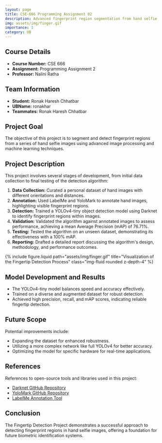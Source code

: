 ```yaml
---
layout: page
title: CSE-666 Programming Assignment 02
description: Advanced fingerprint region segmentation from hand selfie images using image processing and machine learning.
img: assets/img/finger.gif
importance: 1
category: UB
---
```


## Course Details

- **Course Number:** CSE 666
- **Assignment:** Programming Assignment 2
- **Professor:** Nalini Ratha

## Team Information

- **Student:** Ronak Haresh Chhatbar
- **UBName:** ronakhar
- **Teammates:** Ronak Haresh Chhatbar

## Project Goal

The objective of this project is to segment and detect fingerprint regions from a series of hand selfie images using advanced image processing and machine learning techniques.

## Project Description

This project involves several stages of development, from initial data collection to final testing of the detection algorithm:

1. **Data Collection:** Curated a personal dataset of hand images with different orientations and distances.
2. **Annotation:** Used LabelMe and YoloMark to annotate hand images, highlighting visible fingerprint regions.
3. **Detection:** Trained a YOLOv4-tiny object detection model using Darknet to identify fingerprint regions within images.
4. **Validation:** Validated the algorithm against annotated images to assess performance, achieving a mean Average Precision (mAP) of 76.71%.
5. **Testing:** Tested the algorithm on an unseen dataset, demonstrating its effectiveness with a 100% mAP.
6. **Reporting:** Drafted a detailed report discussing the algorithm's design, methodology, and performance outcomes.

<div class="container mt-8">
    <div class="row">
        <div class="col-sm mt-3 mt-md-0">
            {% include figure.liquid path="assets/img/finger.gif" title="Visualization of the Fingertip Detection Process" class="img-fluid rounded z-depth-4" %}
        </div>
    </div>
</div>

## Model Development and Results

- The YOLOv4-tiny model balances speed and accuracy effectively.
- Trained on a diverse and augmented dataset for robust detection.
- Achieved high precision, recall, and mAP scores, indicating reliable fingertip detection.

## Future Scope

Potential improvements include:

- Expanding the dataset for enhanced robustness.
- Utilizing a more complex network like full YOLOv4 for better accuracy.
- Optimizing the model for specific hardware for real-time applications.

## References

References to open-source tools and libraries used in this project:

- [Darknet GitHub Repository](https://github.com/AlexeyAB/darknet)
- [YoloMark GitHub Repository](https://github.com/AlexeyAB/Yolo_mark)
- [LabelMe Annotation Tool](https://github.com/wkentaro/labelme)


## Conclusion

The Fingertip Detection Project demonstrates a successful approach to detecting fingerprint regions in hand selfie images, offering a foundation for future biometric identification systems.
